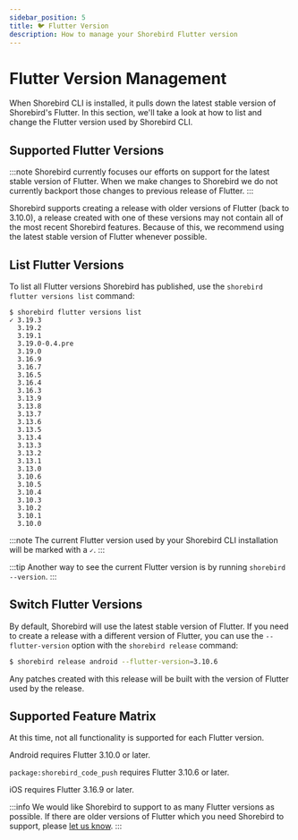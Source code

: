 ```yaml
---
sidebar_position: 5
title: 🐦 Flutter Version
description: How to manage your Shorebird Flutter version
---
```


# Flutter Version Management

When Shorebird CLI is installed, it pulls down the latest stable version of
Shorebird's Flutter. In this section, we'll take a look at how to list and
change the Flutter version used by Shorebird CLI.

## Supported Flutter Versions

:::note
Shorebird currently focuses our efforts on support for the latest stable version
of Flutter. When we make changes to Shorebird we do not currently backport those
changes to previous release of Flutter.
:::

Shorebird supports creating a release with older versions of Flutter (back to
3.10.0), a release created with one of these versions may not contain all of the
most recent Shorebird features. Because of this, we recommend using the latest
stable version of Flutter whenever possible.

## List Flutter Versions

To list all Flutter versions Shorebird has published, use the
`shorebird flutter versions list` command:

```
$ shorebird flutter versions list
✓ 3.19.3
  3.19.2
  3.19.1
  3.19.0-0.4.pre
  3.19.0
  3.16.9
  3.16.7
  3.16.5
  3.16.4
  3.16.3
  3.13.9
  3.13.8
  3.13.7
  3.13.6
  3.13.5
  3.13.4
  3.13.3
  3.13.2
  3.13.1
  3.13.0
  3.10.6
  3.10.5
  3.10.4
  3.10.3
  3.10.2
  3.10.1
  3.10.0

```

:::note
The current Flutter version used by your Shorebird CLI installation will be marked with a `✓`.
:::

:::tip
Another way to see the current Flutter version is by running `shorebird --version`.
:::

## Switch Flutter Versions

By default, Shorebird will use the latest stable version of Flutter. If you need
to create a release with a different version of Flutter, you can use the
`--flutter-version` option with the `shorebird release` command:

```bash
$ shorebird release android --flutter-version=3.10.6
```

Any patches created with this release will be built with the version of Flutter
used by the release.

## Supported Feature Matrix

At this time, not all functionality is supported for each Flutter version.

Android requires Flutter 3.10.0 or later.

`package:shorebird_code_push` requires Flutter 3.10.6 or later.

iOS requires Flutter 3.16.9 or later.

:::info
We would like Shorebird to support to as many Flutter versions as possible. If
there are older versions of Flutter which you need Shorebird to support, please
[let us know](https://github.com/shorebirdtech/shorebird/issues/1100).
:::
